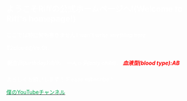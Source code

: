 <h2> 
    <font color="white">ようこそRiffの公式ホームページへ!(Welcome to Riff's homepage!)</font>
</h2>
<h4>
    <font color="white">ここでは特に何も書きません</font> 
    <font color="white">I won't write anything here</font>
        

<font color="white">T2cloudのVo.Gt.
</font> 

        
<h5>
    <font color="white">誕生日(birthday):9/9、 </font> 
    <font color="white">一人っ子(only child)、</font> 
    <font color="red">血液型(blood type):AB </font> 
</h5>

              
<font color="white">よろしくお願いします！</font>
<font color="white">Please subscribe！</font> 
        
        
<a href= "https://www.youtube.com/channel/UCJGNhJducEJODFUPedEoWwA" >
    <font color="＃00A885">僕のYouTubeチャンネル</font>
</a>
